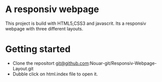 # A responsiv webpage
This project is build with HTML5,CSS3 and javascrit. Its a responsiv webpage with three different layouts.

# Getting started
- Clone the repositort
git@github.com:Nouar-git/Responsiv-Webpage-Layout.git
- Dubble click on html.index file to open it.